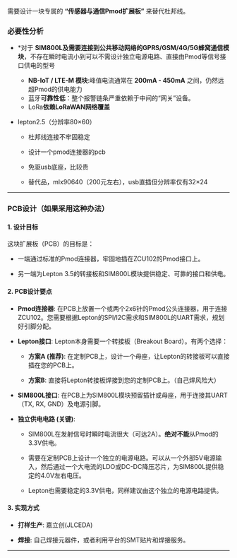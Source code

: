 
需要设计一块专属的 **“传感器与通信Pmod扩展板”** 来替代杜邦线。

### 必要性分析
- *对于 **SIM800L及需要连接到公共移动网络的GPRS/GSM/4G/5G蜂窝通信模块**，不存在瞬时电流小到可以不需设计独立电源电路、直接由Pmod等信号接口供电的型号
	- **NB-IoT / LTE-M 模块**:峰值电流通常在 **200mA - 450mA** 之间，仍然远超Pmod的供电能力
	- 蓝牙**可靠性低**：整个报警链条严重依赖于中间的“网关”设备。
	- LoRa**依赖LoRaWAN网络覆盖**

- lepton2.5（分辨率80×60）
	
	- 杜邦线连接不牢固稳定
		
	- 设计一个pmod连接器的pcb
		
	- 免驱usb底座，比较贵
		
	- 替代品，mlx90640（200元左右），usb直插但分辨率仅有32×24

---
### PCB设计（如果采用这种办法）
#### 1. **设计目标**

这块扩展板（PCB）的目标是：

- 一端通过标准的Pmod连接器，牢固地插在ZCU102的Pmod接口上。
    
- 另一端为Lepton 3.5的转接板和SIM800L模块提供稳定、可靠的接口和供电。
    

#### 2. **PCB设计要点**

- **Pmod连接器**: 在PCB上放置一个或两个2x6针的Pmod公头连接器，用于连接ZCU102。您需要根据Lepton的SPI/I2C需求和SIM800L的UART需求，规划好引脚分配。
    
- **Lepton接口**: Lepton本身需要一个转接板（Breakout Board）。有两个选择：
    
    - **方案A (推荐)**: 在定制PCB上，设计一个母座，让Lepton的转接板可以直接插在您的PCB上。
        
    - **方案B**: 直接将Lepton转接板焊接到您的定制PCB上。（自己焊风险大）
        
- **SIM800L接口**: 在PCB上为SIM800L模块预留插针或母座，用于连接其UART（TX, RX, GND）及电源引脚。
    
- **独立供电电路 (关键)**:
    
    - SIM800L在发射信号时瞬时电流很大（可达2A）。**绝对不能**从Pmod的3.3V供电。
        
    - 需要在定制PCB上设计一个独立的电源电路。可以从一个外部5V电源输入，然后通过一个大电流的LDO或DC-DC降压芯片，为SIM800L提供稳定的4.0V左右电压。
        
    - Lepton也需要稳定的3.3V供电，同样建议由这个独立的电源电路提供。
        

#### 3. **实现方式**

- **打样生产**: 嘉立创(JLCEDA)
    
- **焊接**: 自己焊接元器件，或者利用平台的SMT贴片和焊接服务。
    

---



